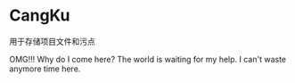# CangKu
用于存储项目文件和污点

OMG!!!
Why do I come here?
The world is waiting for my help.
I can't waste anymore time here.
